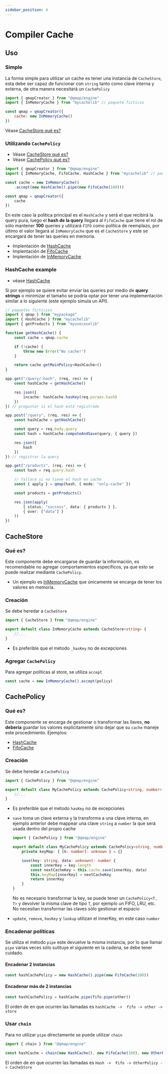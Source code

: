 ```yaml
---
sidebar_position: 4
---
```


# Compiler Cache

## Uso
### Simple
La forma simple para utilizar un cache es tener
una instancia de `CacheStore`, esta debe ser capaz
de funcionar con `string` tanto como clave interna y
externa, de otra manera necesitará un `CachePolicy`

```javascript
import { qmapCreator } from "@qmap/engine"
import { InMemoryCache } from "mycachelib" // paquete ficticio

const qmap = qmapCreator({
    cache: new InMemoryCache()
})
```

Véase [CacheStore qué es?](#cachestore)

### Utilizando `CachePolicy`
- Véase [CacheStore qué es?](#cachestore)
- Véase [CachePolicy qué es?](#cachepolicy)

```javascript
import { qmapCreator } from "@qmap/engine"
import { InMemoryCache, FifoCache, HashCache } from "mycachelib" // paquete ficticio

const cache = new InMemoryCache()
    .accept(new HashCache().pipe(new FifoCache(100)))

const qmap = qmapCreator({
    cache
})
```

En este caso la política principal es el `HashCache` y será
el que recibirá la query pura, luego el **hash de la query**
llegará al `FifoCache` que tiene el rol de sólo mantener
**100** queries y utilizará `FIFO` como política de reemplazo,
por último el valor llegará al `InMemoryCache` que es el
`CacheStore` y este se encargará de tener las queries en
memoria.

- Implentación de [HashCache](https://github.com/gbenm/qmap/blob/main/src/cache/__testing__/HashCache.ts)
- Implentación de [FifoCache](https://github.com/gbenm/qmap/blob/main/src/cache/__testing__/FIFOCache.ts)
- Implentación de [InMemoryCache](https://github.com/gbenm/qmap/blob/main/src/cache/__testing__/InMemoryCache.ts)

### HashCache example
- véase [HashCache](https://github.com/gbenm/qmap/blob/main/src/cache/__testing__/HashCache.ts)

Si por ejemplo se quiere evitar enviar las queries por medio de **query strings** o
minimizar el tamaño se podría optar por tener una implementación
similar a lo siguiente (este ejemplo simula un API).

```typescript
// paquetes ficticios
import { qmap } from "mypackage"
import { HashCache } from "mycachelib"
import { getProducts } from "myusecaselib"

function getHashCache() {
    const cache = qmap.cache

    if (!cache) {
        throw new Error("No cache!")
    }

    return cache.getMainPolicy<HashCache>()
}

app.get("/query/:hash", (req, res) => {
    const hashCache = getHashCache()

    res.json({
        incache: hashCache.hasKey(req.params.hash)
    })
}) // preguntar si el hash está registrado

app.post("/query", (req, res) => {
    const hashCache = getHashCache()

    const query = req.body.query
    const hash = hashCache.computeAndSave(query, { query })

    res.json({
        hash
    })
}) // registrar la query

app.get("/products", (req, res) => {
    const hash = req.query.hash

    // fallará si no tiene el hash en cache
    const { apply } = qmap(hash, { mode: "only-cache" })

    const products = getProducts()

    res.json(apply(
        { status: "success", data: { products } },
        { over: ["data"] }
    ))
})
```

## CacheStore
### Qué es?
Este componente debe encargarse de guardar la información,
es recomendable no agregar comportamientos específicos, ya
que esto se puede realizar mediante `CachePolicy`.

- Un ejemplo es [InMemoryCache](https://github.com/gbenm/qmap/blob/main/src/cache/__testing__/InMemoryCache.ts) que únicamente se encarga
de tener los valores en memoria.

### Creación
Se debe heredar a `CacheStore`

```typescript
import { CacheStore } from "@qmap/engine"

export default class InMemoryCache extends CacheStore<string> {
    //...
}
```

- Es preferible que el método `_hasKey` no de excepciones

### Agregar `CachePolicy`
Para agregar políticas al store, se utiliza `accept`
```javascript
const cache = new InMemoryCache().accept(policy)
```

## CachePolicy
### Qué es?
Este componente se encarga de gestionar o transformar las
llaves, **no debería** guardar los valores explicitamente
sino dejar que su `cache` maneje este procedimiento. Ejemplos:

- [HashCache](https://github.com/gbenm/qmap/blob/main/src/cache/__testing__/HashCache.ts)
- [FifoCache](https://github.com/gbenm/qmap/blob/main/src/cache/__testing__/FIFOCache.ts)

### Creación
Se debe heredar a `CachePolicy`

```typescript
import { CachePolicy } from "@qmap/engine"

export default class MyCachePolicy extends CachePolicy<string, number> {
    //...
}
```

- Es preferible que el método `hasKey` no de excepciones

- `save` toma un clave externa y la transforma a una clave interna, en ejemplo anterior debe mappear una clave `string` a `number` la que será usada dentro del propio cache

    ```typescript
    import { CachePolicy } from "@qmap/engine"

    export default class MyCachePolicy extends CachePolicy<string, number> {
        private keyMap: { [k: number]: unknown } = {}

        save(key: string, data: unknown): number {
            const innerKey = key.length
            const nextCacheKey = this.cache.save(innerKey, data)
            this.keyMap[innerKey] = nextCacheKey
            return innerKey
        }
    }
    ```

    No es necesario transformar la key, se puede tener un `CachePolicy<T, T>` y
    devolver la misma clave de tipo `T`, por ejemplo un FIFO, LRU, etc. No
    necesitan transformar las claves sólo gestionar el espacio

- `update`, `remove`, `hasKey` y `lookup` utilizan el innerKey, en este caso `number`

### Encadenar políticas
Se utiliza el método `pipe` este devuelve la misma instancia, por lo que
llamar `pipe` varias veces sólo sutituye el siguiente en la cadena, se debe tener cuidado.

#### Encadenar 2 instancias
```javascript
const hashCachePolicy = new HashCache().pipe(new FifoCache(100))
```

#### Encadenar más de 2 instancias
```javascript
const hashCachePolicy = hashCache.pipe(fifo.pipe(other))
```
El orden de en que ocurren las llamadas es `hashCache ->  fifo -> other -> store`

### Usar `chain`
Para no utilizar `pipe` directamente se puede utilizar `chain`

```javascript
import { chain } from "@qmap/engine"

const hashCache = chain(new HashCache(), new FifoCache(100), new OtherPolicy())
```

El orden de en que ocurren las llamadas es `Hash ->  Fifo -> OtherPolicy -> CacheStore`
